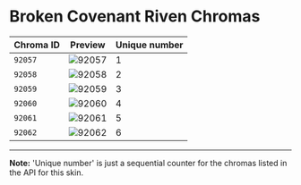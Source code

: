 # Broken Covenant Riven Chromas

| Chroma ID | Preview | Unique number |
|---|---|---|
| `92057` | ![92057](https://raw.communitydragon.org/latest/plugins/rcp-be-lol-game-data/global/default/v1/champion-chroma-images/92/92057.png) | 1 |
| `92058` | ![92058](https://raw.communitydragon.org/latest/plugins/rcp-be-lol-game-data/global/default/v1/champion-chroma-images/92/92058.png) | 2 |
| `92059` | ![92059](https://raw.communitydragon.org/latest/plugins/rcp-be-lol-game-data/global/default/v1/champion-chroma-images/92/92059.png) | 3 |
| `92060` | ![92060](https://raw.communitydragon.org/latest/plugins/rcp-be-lol-game-data/global/default/v1/champion-chroma-images/92/92060.png) | 4 |
| `92061` | ![92061](https://raw.communitydragon.org/latest/plugins/rcp-be-lol-game-data/global/default/v1/champion-chroma-images/92/92061.png) | 5 |
| `92062` | ![92062](https://raw.communitydragon.org/latest/plugins/rcp-be-lol-game-data/global/default/v1/champion-chroma-images/92/92062.png) | 6 |

---

**Note:** 'Unique number' is just a sequential counter for the chromas listed in the API for this skin.
